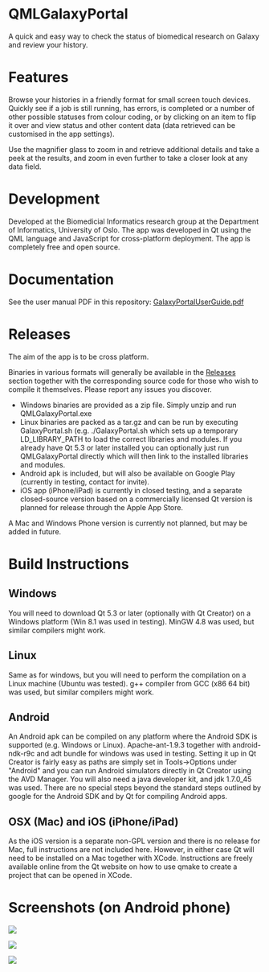 QMLGalaxyPortal
===============

A quick and easy way to check the status of biomedical research on Galaxy and review your history.

# Features

Browse your histories in a friendly format for small screen touch devices. Quickly see if a job is still running, has errors, is completed or a number of other possible statuses from colour coding, or by clicking on an item to flip it over and view status and other content data (data retrieved can be customised in the app settings).

Use the magnifier glass to zoom in and retrieve additional details and take a peek at the results, and zoom in even further to take a closer look at any data field.

# Development

Developed at the Biomedicial Informatics research group at the Department of Informatics, University of Oslo. The app was developed in Qt using the QML language and JavaScript for cross-platform deployment. The app is completely free and open source.

# Documentation

See the user manual PDF in this repository: [GalaxyPortalUserGuide.pdf](https://github.com/Tarostar/QMLGalaxyPortal/blob/master/GalaxyPortalUserGuide.pdf?raw=true)

# Releases

The aim of the app is to be cross platform.

Binaries in various formats will generally be available in the [Releases](https://github.com/Tarostar/QMLGalaxyPortal/releases) section together with the corresponding source code for those who wish to compile it themselves. Please report any issues you discover.

* Windows binaries are provided as a zip file. Simply unzip and run QMLGalaxyPortal.exe
* Linux binaries are packed as a tar.gz and can be run by executing GalaxyPortal.sh (e.g. ./GalaxyPortal.sh which sets up a temporary LD_LIBRARY_PATH to load the correct libraries and modules. If you already have Qt 5.3 or later installed you can optionally just run QMLGalaxyPortal directly which will then link to the installed libraries and modules.
* Android apk is included, but will also be available on Google Play (currently in testing, contact for invite).
* iOS app (iPhone/iPad) is currently in closed testing, and a separate closed-source version based on a commercially licensed Qt version is planned for release through the Apple App Store.

A Mac and Windows Phone version is currently not planned, but may be added in future.

# Build Instructions

## Windows

You will need to download Qt 5.3 or later (optionally with Qt Creator) on a Windows platform (Win 8.1 was used in testing). MinGW 4.8 was used, but similar compilers might work.

## Linux

Same as for windows, but you will need to perform the compilation on a Linux machine (Ubuntu was tested). g++ compiler from GCC (x86 64 bit) was used, but similar compilers might work.

## Android

An Android apk can be compiled on any platform where the Android SDK is supported (e.g. Windows or Linux). Apache-ant-1.9.3 together with android-ndk-r9c and adt bundle for windows was used in testing. Setting it up in Qt Creator is fairly easy as paths are simply set in Tools->Options under "Android" and you can run Android simulators directly in Qt Creator using the AVD Manager. You will also need a java developer kit, and jdk 1.7.0_45 was used. There are no special steps beyond the standard steps outlined by google for the Android SDK and by Qt for compiling Android apps.

## OSX (Mac) and iOS (iPhone/iPad)

As the iOS version is a separate non-GPL version and there is no release for Mac, full instructions are not included here. However, in either case Qt will need to be installed on a Mac together with XCode. Instructions are freely available online from the Qt website on how to use qmake to create a project that can be opened in XCode.

# Screenshots (on Android phone)

![](http://i955.photobucket.com/albums/ae34/Bornich/Screenshot_2014-10-28-13-23-28_zpsbca8ea27.png)

![](http://i955.photobucket.com/albums/ae34/Bornich/Screenshot_2014-10-28-13-23-41_zps07f0c2c8.png)

![](http://i955.photobucket.com/albums/ae34/Bornich/Screenshot_2014-10-28-14-18-52_zps418f1dcd.png)

